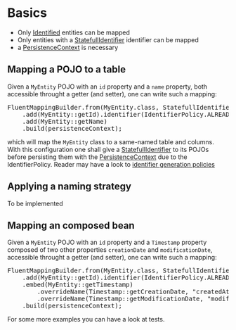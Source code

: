# Basics

* Only [Identified](../id/Identified.java) entities can be mapped
* Only entities with a [StatefullIdentifier](../../../../../../../../../core/src/main/java/org/gama/stalactite/persistence/id/manager/StatefullIdentifier.java) identifier can be mapped
* a [PersistenceContext](PersistenceContext.java) is necessary

## Mapping a POJO to a table

Given a `MyEntity` POJO with an `id` property and a `name` property, both accessible throught a getter (and setter), one can write such a mapping:

<pre>
FluentMappingBuilder.from(MyEntity.class, StatefullIdentifier.class)
	.add(MyEntity::getId).identifier(IdentifierPolicy.ALREADY_ASSIGNED)
	.add(MyEntity::getName)
	.build(persistenceContext);
</pre>

which will map the `MyEntity` class to a same-named table and columns.
With this configuration one shall give a [StatefullIdentifier](../../../../../../../../../core/src/main/java/org/gama/stalactite/persistence/id/manager/StatefullIdentifier.java) to its POJOs
before persisting them with the [PersistenceContext](PersistenceContext.java) due to the IdentifierPolicy.
Reader may have a look to [identifier generation policies](../../../../../../../../../core/src/main/java/org/gama/stalactite/persistence/id/manager/Identifier%20generation%20policies.md)

## Applying a naming strategy

To be implemented

## Mapping an composed bean

Given a `MyEntity` POJO with an `id` property and a `Timestamp` property composed of two other properties `creationDate` and `modificationDate`,
 accessible throught a getter (and setter), one can write such a mapping:

<pre>
FluentMappingBuilder.from(MyEntity.class, StatefullIdentifier.class)
	.add(MyEntity::getId).identifier(IdentifierPolicy.ALREADY_ASSIGNED)
	.embed(MyEntity::getTimestamp)
		.overrideName(Timestamp::getCreationDate, "createdAt")
		.overrideName(Timestamp::getModificationDate, "modifiedAt")
	.build(persistenceContext);
</pre>

For some more examples you can have a look at tests.